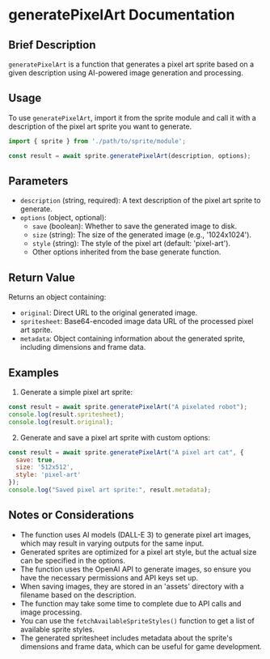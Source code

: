 # generatePixelArt Documentation

## Brief Description
`generatePixelArt` is a function that generates a pixel art sprite based on a given description using AI-powered image generation and processing.

## Usage
To use `generatePixelArt`, import it from the sprite module and call it with a description of the pixel art sprite you want to generate.

```javascript
import { sprite } from './path/to/sprite/module';

const result = await sprite.generatePixelArt(description, options);
```

## Parameters
- `description` (string, required): A text description of the pixel art sprite to generate.
- `options` (object, optional):
  - `save` (boolean): Whether to save the generated image to disk.
  - `size` (string): The size of the generated image (e.g., '1024x1024').
  - `style` (string): The style of the pixel art (default: 'pixel-art').
  - Other options inherited from the base generate function.

## Return Value
Returns an object containing:
- `original`: Direct URL to the original generated image.
- `spritesheet`: Base64-encoded image data URL of the processed pixel art sprite.
- `metadata`: Object containing information about the generated sprite, including dimensions and frame data.

## Examples

1. Generate a simple pixel art sprite:
```javascript
const result = await sprite.generatePixelArt("A pixelated robot");
console.log(result.spritesheet);
console.log(result.original);
```

2. Generate and save a pixel art sprite with custom options:
```javascript
const result = await sprite.generatePixelArt("A pixel art cat", { 
  save: true,
  size: '512x512',
  style: 'pixel-art'
});
console.log("Saved pixel art sprite:", result.metadata);
```

## Notes or Considerations
- The function uses AI models (DALL-E 3) to generate pixel art images, which may result in varying outputs for the same input.
- Generated sprites are optimized for a pixel art style, but the actual size can be specified in the options.
- The function uses the OpenAI API to generate images, so ensure you have the necessary permissions and API keys set up.
- When saving images, they are stored in an 'assets' directory with a filename based on the description.
- The function may take some time to complete due to API calls and image processing.
- You can use the `fetchAvailableSpriteStyles()` function to get a list of available sprite styles.
- The generated spritesheet includes metadata about the sprite's dimensions and frame data, which can be useful for game development.
